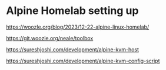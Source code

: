# Alpine Homelab setting up

https://woozle.org/blog/2023/12-22-alpine-linux-homelab/

  https://git.woozle.org/neale/toolbox


https://sureshjoshi.com/development/alpine-kvm-host

https://sureshjoshi.com/development/alpine-kvm-config-script

